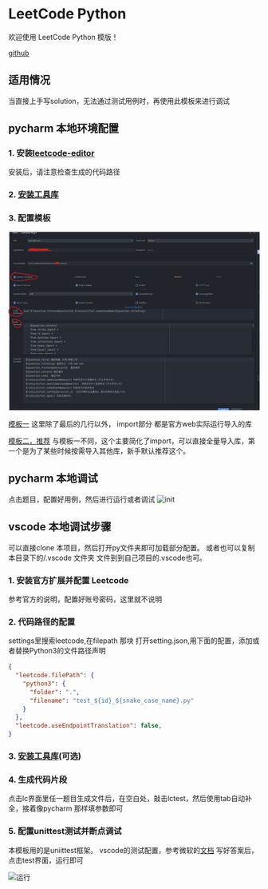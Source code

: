 # LeetCode Python 

欢迎使用 LeetCode Python 模版！

[github](https://github.com/zonewave/leetcode-precompiled)

## 适用情况
当直接上手写solution，无法通过测试用例时，再使用此模板来进行调试
## pycharm 本地环境配置

### 1. 安装[leetcode-editor](https://github.com/shuzijun/leetcode-editor)
安装后，请注意检查生成的代码路径
### 2. [安装工具库](https://github.com/zonewave/leetcode-precompiled/tree/master/py)

### 3. 配置模板

![settingimag](./img/templatesetting.jpg)

[模板一](./jetbrain_editor_template.md)
这里除了最后的几行以外， import部分 都是官方web实际运行导入的库

[模板二，推荐](./jetbrain_editor_template2.md)
与模板一不同，这个主要简化了import，可以直接全量导入库，第一个是为了某些时候按需导入其他库，新手默认推荐这个。

## pycharm 本地调试
点击题目，配置好用例，然后进行运行或者调试
![init](https://pic.imgdb.cn/item/67078defd29ded1a8c98f822.gif)



## vscode 本地调试步骤

可以直接clone 本项目，然后打开py文件夹即可加载部分配置。
或者也可以复制本目录下的/.vscode 文件夹 文件到到自己项目的.vscode也可。
### 1. 安装官方扩展并配置 Leetcode

参考官方的说明，配置好账号密码，这里就不说明

### 2. 代码路径的配置

settings里搜索leetcode,在filepath 那块 打开setting.json,用下面的配置，添加或者替换Python3的文件路径声明

```json
{
  "leetcode.filePath": {
    "python3": {
      "folder": ".",
      "filename": "test_${id}_${snake_case_name}.py"
    }
  },
  "leetcode.useEndpointTranslation": false,
}
```

### 3. [安装工具库](https://github.com/zonewave/leetcode-precompiled/tree/master/py)(可选)

### 4. 生成代码片段

点击lc界面里任一题目生成文件后，在空白处，敲击lctest，然后使用tab自动补全，接着像pycharm 那样填参数即可

### 5. 配置unittest测试并断点调试

本模板用的是uniittest框架。
vscode的测试配置，参考微软的[文档](https://vscode.github.net.cn/docs/python/testing#_configure-tests)
写好答案后，点击test界面，运行即可

![运行](https://pic.imgdb.cn/item/67092251d29ded1a8cd5a53a.gif)


```  
